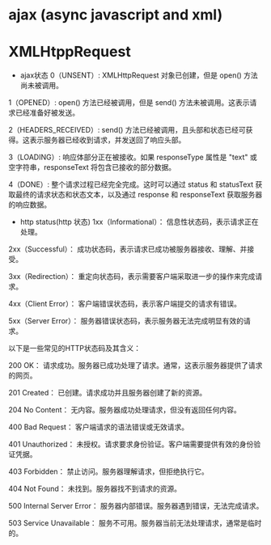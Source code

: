 # ajax (async javascript and xml)


# XMLHtppRequest
- ajax状态
0（UNSENT）: XMLHttpRequest 对象已创建，但是 open() 方法尚未被调用。

1（OPENED）: open() 方法已经被调用，但是 send() 方法未被调用。这表示请求已经准备好被发送。

2（HEADERS_RECEIVED）: send() 方法已经被调用，且头部和状态已经可获得。这表示服务器已经收到请求，并发送回了响应头部。

3（LOADING）: 响应体部分正在被接收。如果 responseType 属性是 "text" 或空字符串，responseText 将包含已接收的部分数据。

4（DONE）: 整个请求过程已经完全完成。这时可以通过 status 和 statusText 获取最终的请求状态和状态文本，以及通过 response 和 responseText 获取服务器的响应数据。

- http status(http 状态)
1xx（Informational）： 信息性状态码，表示请求正在处理。

2xx（Successful）： 成功状态码，表示请求已成功被服务器接收、理解、并接受。

3xx（Redirection）： 重定向状态码，表示需要客户端采取进一步的操作来完成请求。

4xx（Client Error）： 客户端错误状态码，表示客户端提交的请求有错误。

5xx（Server Error）： 服务器错误状态码，表示服务器无法完成明显有效的请求。

以下是一些常见的HTTP状态码及其含义：

200 OK： 请求成功。服务器已成功处理了请求。通常，这表示服务器提供了请求的网页。

201 Created： 已创建。请求成功并且服务器创建了新的资源。

204 No Content： 无内容。服务器成功处理请求，但没有返回任何内容。

400 Bad Request： 客户端请求的语法错误或无效请求。

401 Unauthorized： 未授权。请求要求身份验证。客户端需要提供有效的身份验证凭据。

403 Forbidden： 禁止访问。服务器理解请求，但拒绝执行它。

404 Not Found： 未找到。服务器找不到请求的资源。

500 Internal Server Error： 服务器内部错误。服务器遇到错误，无法完成请求。

503 Service Unavailable： 服务不可用。服务器当前无法处理请求，通常是临时的。